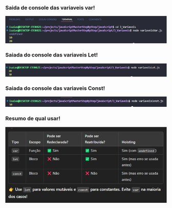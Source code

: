 ### Saida de console das variaveis var!

<img src="../img/saidavar.png">

### Saiada do console das variaveis Let!

<img src="../img/saidalet.png">

### Saiada do console das variaveis Const!

<img src="../img/saidaconst.png">

### Resumo de qual usar!

<img src="../img/resumovariaveis.png">
